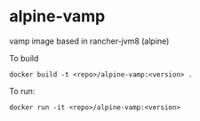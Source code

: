 alpine-vamp
============

vamp image based in rancher-jvm8 (alpine)

To build

```
docker build -t <repo>/alpine-vamp:<version> .
```

To run:

```
docker run -it <repo>/alpine-vamp:<version> 
```

